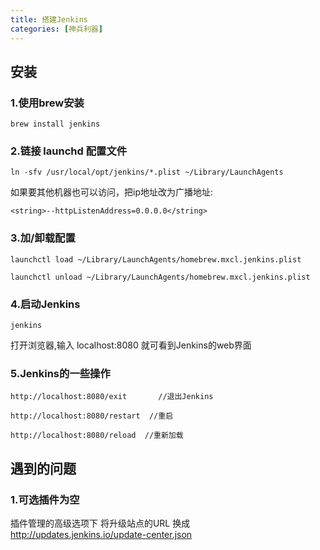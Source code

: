 ```yaml
---
title: 搭建Jenkins
categories: [神兵利器]
---
```


## 安装
### 1.使用brew安装

```
brew install jenkins
```

### 2.链接 launchd 配置文件

```
ln -sfv /usr/local/opt/jenkins/*.plist ~/Library/LaunchAgents
```

如果要其他机器也可以访问，把ip地址改为广播地址:

```
<string>--httpListenAddress=0.0.0.0</string>
```

### 3.加/卸载配置

```
launchctl load ~/Library/LaunchAgents/homebrew.mxcl.jenkins.plist

launchctl unload ~/Library/LaunchAgents/homebrew.mxcl.jenkins.plist
```

### 4.启动Jenkins

```
jenkins
```

打开浏览器,输入 localhost:8080 就可看到Jenkins的web界面

### 5.Jenkins的一些操作

```
http://localhost:8080/exit       //退出Jenkins

http://localhost:8080/restart  //重启

http://localhost:8080/reload  //重新加载
```
## 遇到的问题
### 1.可选插件为空
插件管理的高级选项下 将升级站点的URL 换成 http://updates.jenkins.io/update-center.json
